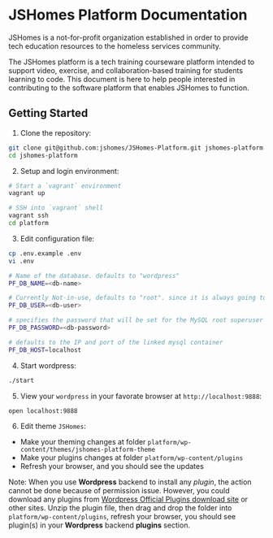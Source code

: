 # JSHomes Platform Documentation

JSHomes is a not-for-profit organization established in order to provide tech education resources to the homeless services community.

The JSHomes platform is a tech training courseware platform intended to support video, exercise, and collaboration-based training for students learning to code. This document is here to help people interested in contributing to the software platform that enables JSHomes to function.


## Getting Started

1. Clone the repository:

```bash
git clone git@github.com:jshomes/JSHomes-Platform.git jshomes-platform
cd jshomes-platform
```

2. Setup and login environment:

```bash
# Start a `vagrant` environment
vagrant up

# SSH into `vagrant` shell
vagrant ssh
cd platform
```

3. Edit configuration file:

```bash
cp .env.example .env
vi .env

# Name of the database. defaults to "wordpress"
PF_DB_NAME=<db-name>

# Currently Not-in-use, defaults to "root". since it is always going to start with `root` user
PF_DB_USER=<db-user>

# specifies the password that will be set for the MySQL root superuser account
PF_DB_PASSWORD=<db-password>

# defaults to the IP and port of the linked mysql container
PF_DB_HOST=localhost
```

4. Start wordpress:

```bash
./start
```

5. View your `wordpress` in your favorate browser at `http://localhost:9888`:

```bash
open localhost:9888
```

6. Edit theme `JSHomes`:

- Make your theming changes at folder `platform/wp-content/themes/jshomes-platform-theme`
- Make your plugins changes at folder `platform/wp-content/plugins`
- Refresh your browser, and you should see the updates

Note: When you use **Wordpress** backend to install any *plugin*, the action cannot be done because
of permission issue. However, you could download any plugins from
[Wordpress Official Plugins download site](https://wordpress.org/plugins/) or other sites. Unzip the
plugin file, then drag and drop the folder into `platform/wp-content/plugins`, refresh your browser,
you should see plugin(s) in your **Wordpress** backend **plugins** section.
